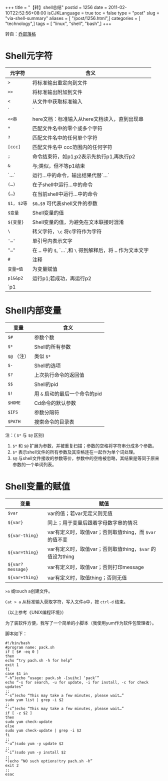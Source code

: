 +++
title = "【转】shell总结"
postid = 1256
date = 2011-02-10T22:52:56+08:00
isCJKLanguage = true
toc = false
type = "post"
slug = "via-shell-summary"
aliases = [ "/post/1256.html",]
categories = [ "technology",]
tags = [ "linux", "shell", "bash",]
+++


转自：[乔部落格](http://joe.is-programmer.com/posts/17466.html)

# Shell元字符

|元字符     |含义|
|-----------|--------------------------------------------------|
| `>`       |将标准输出重定向到文件|
| `>>`      |将标准输出附加到文件|
| `<`       |从文件中获取标准输入|
| `|`       |p1|p2将p1的标准输出作为p2的标准输入|
| `<<串`    |here文档：标准输入从here文档读入，直到出现串|
| `*`       |匹配文件名中的零个或多个字符|
| `?`       |匹配文件名中的任何单个字符|
| `[ccc]`   |匹配文件名中 ccc范围内的任何字符|
| `;`       |命令结束符，如p1;p2表示先执行p1,再执行p2|
| `&`       |与;类似，但不等p1结束|
| \`…\`     |运行…中的命令，输出结果代替\`…\`|
| `(…)`     |在子shell中运行…中的命令|
| `{…}`     |在当前shell中运行…中的命令|
| `$1, $2等`| `$0…$9` 可代表shell文件的参数|
| `$变量`   |Shell变量的值|
| `${变量}` |Shell变量的值，为避免在文本联接时混淆|
| `\`       |转义字符，`\c` 将c字符作为字符|
| `'…'`     |单引号内表示文字|
| `"…"`     |在 `…` 中的 `$`, \`…\`,和 `\` 得到解释后，将 `…` 作为文本文字|
| `#`       |注释|
| `变量=值` |为变量赋值|
| `p1&&p2`  |运行p1;若成功，再运行p2|
| `p1||p2`  |运行p1;若不成功，再运行p2|

# Shell内部变量<!--more-->

| 变量          | 含义 |
| ------------- | ---------------------------- |
| `$#`          | 参数个数 |
| `$*`          | Shell的所有参数 |
| `$@` （注）   | 类似 `$*`   |
| `$-`          | Shell的选项 |
| `$?`          | 上次执行命令的返回值 |
| `$$`          | Shell的pid |
| `$!`          | 用 `&` 启动的最后一个命令的pid |
| `$HOME`       | Cd命令的默认参数 |
| `$IFS`        | 参数分隔符 |
| `$PATH`       | 搜索命令的目录表 |

注：( `$*` 与 `$@` 区别)

1.  `$*` 和 `$@` 扩展为参数，并被重复扫描；参数的空格将字符串分成多个参数。
2.  `$*` 表示shell文件的所有参数及其空格连在一起作为单个词处理。
3.  `$@` 与shell文件接收的参数等价，参数中的空格被忽略，其结果是等同于原来参数的一个单词列表。

# Shell变量的赋值

| 变量              |赋值 |
| ----------------- |--------------------------------------------------------- |
| `$var`            | var的值；若var无定义则无值 |
| `${var}`          | 同上；用于变量后跟着字母数字串的情况 |
| `${var-thing}`    | var有定义时，取值var；否则取值thing，而 `$var` 的值不变 |
| `${var=thing}`    | var有定义时，取值var；否则取值thing，`$var` 的值设为thing |
| `${var?message}`  | var有定义时，取值var；否则打印message |
| `${var+thing}`    | var有定义时，取值thing；否则无值 |

`>a` 或touch a创建文件。

`Cat > a` 从标准输入获取字符，写入文件a中，按 `ctrl-d` 结束。

（以上参考《UNIX编程环境》）

为了装软件方便，我写了一个简单的小脚本（我使用yum作为软件包管理者）。

脚本如下：

``` shell
#!/bin/bash
#program name: pack.sh
if [ $# -eq 0 ]
then
echo “try pach.sh -h for help”
exit 1
fi
case $1 in
“-h”)echo “usage: pack.sh -[suihc] ‘pack’”
echo “-s for search, -u for update, -i for install, -c for check updates”
;;
“-s”)echo “This may take a few minutes, please wait…”
sudo yum list | grep -i $2
;;
“-c”)echo “This may take a few minutes, please wait…”
if [ -z $2 ]
then
sudo yum check-update
else
sudo yum check-update | grep -i $2
fi
;;
“-u”)sudo yum -y update $2
;;
“-i”)sudo yum -y install $2
;;
*)echo “NO such options!try pach.sh -h”
exit 2
;;
esac
```
